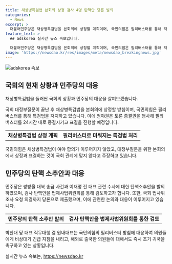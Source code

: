 ```yaml
---
title: 채상병특검법 본회의 상정 검사 4명 탄핵안 당론 발의
categories:
  - News
excerpt: >
  더불어민주당은 채상병특검법을 본회의에 상정할 계획이며, 국민의힘은 필리버스터를 통해 저지하려 한다. 범야권은 토론 종결권을 행사하여 특검법 표결을 진행할 예정이며, 국회법에 따라 필리버스터를 종결시키기 위한 움직임도 예상된다. 민주당은 채상병특검법 처리를 위해 야당과의 협의를 통해 토론 종결권을 행사할 것으로 보인다. 민주당은 또한 쌍방울 대북 송금 사건과 이재명 관련 수사를 주도한 검찰 간부들에 대한 탄핵소추안을 발의했다. 이는 국회에서 당론으로 채택되었으며, 검사 탄핵안을 법제사법위원회를 통해 검토할 것으로 예상된다.
feature_text: >
  ## adskorea 실시간 뉴스 속보입니다.

  더불어민주당은 채상병특검법을 본회의에 상정할 계획이며, 국민의힘은 필리버스터를 통해 저지하려 한다. 범야권은 토론 종결권을 행사하여 특검법 표결을 진행할 예정이며, 국회법에 따라 필리버스터를 종결시키기 위한 움직임도 예상된다. 민주당은 채상병특검법 처리를 위해 야당과의 협의를 통해 토론 종결권을 행사할 것으로 보인다. 민주당은 또한 쌍방울 대북 송금 사건과 이재명 관련 수사를 주도한 검찰 간부들에 대한 탄핵소추안을 발의했다. 이는 국회에서 당론으로 채택되었으며, 검사 탄핵안을 법제사법위원회를 통해 검토할 것으로 예상된다.
image: 'https://newsdao.kr/res/images/meta/newsdao_breakingnews.jpg'
---
```


<p><img src="https://newsdao.kr/res/images/meta/newsdao_breakingnews.jpg" alt="adskorea 속보" /></p>

<h2 data-ke-size="size26">국회의 현재 상황과 민주당의 대응</h2>

<p data-ke-size="size16">채상병특검법을 둘러싼 국회의 상황과 민주당의 대응을 살펴보겠습니다.</p>

<p data-ke-size="size16">국회 대정부질문이 끝난 후 채상병특검법을 본회의에 상정할 방침이며, 국민의힘은 필리버스터를 통해 특검법을 저지하고 있습니다. 이에 범야권은 토론 종결권을 행사해 필리버스터를 24시간 내로 종결시키고 표결을 진행할 예정입니다.</p>

<table>
  <tr>
    <td style="text-align: center; height: 17px;"><b>채상병특검법 상정 계획</b></td>
    <td style="text-align: center; height: 17px;"><b>필리버스터로 미뤄지는 특검법 처리</b></td>
  </tr>
</table>

<p data-ke-size="size16">국민의힘은 채상병특검법이 여야 합의가 이루어지지 않았고, 대정부질문을 위한 본회의에서 상정과 표결하는 것이 국회 관례에 맞지 않다고 주장하고 있습니다.</p>

<h2 data-ke-size="size26">민주당의 탄핵 소추안과 대응</h2>

<p data-ke-size="size16">민주당은 쌍방울 대북 송금 사건과 이재명 전 대표 관련 수사에 대한 탄핵소추안을 발의하였으며, 검사 탄핵안을 법제사법위원회를 통해 검토하고자 합니다. 또한, 국회 법사위 조사 요청 의결까지 당론으로 제출했으며, 이에 관련한 논의와 대응이 이루어지고 있습니다.</p>

<table>
  <tr>
    <td style="text-align: center; height: 17px;"><b>민주당의 탄핵 소추안 발의</b></td>
    <td style="text-align: center; height: 17px;"><b>검사 탄핵안을 법제사법위원회를 통한 검토</b></td>
  </tr>
</table>

<p data-ke-size="size16">박찬대 당 대표 직무대행 겸 원내대표는 국민의힘의 필리버스터 방침에 대응하여 의원들에게 비상대기 긴급 지침을 내리고, 해외로 출국한 의원들에 대해서도 즉시 조기 귀국을 촉구하고 있는 상황입니다.</p>
실시간 뉴스 속보는, <a href="https://newsdao.kr" rel="dofollow">https://newsdao.kr</a>


